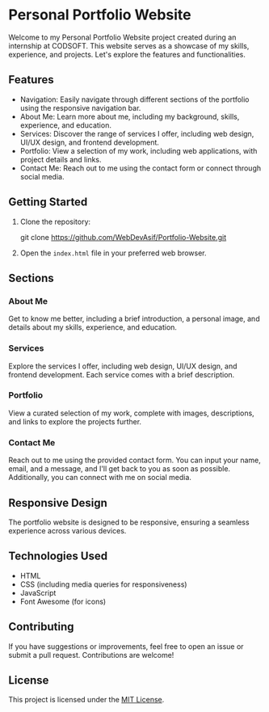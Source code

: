 # Personal Portfolio Website

Welcome to my Personal Portfolio Website project created during an internship at CODSOFT. This website serves as a showcase of my skills, experience, and projects. Let's explore the features and functionalities.

## Features

- Navigation: Easily navigate through different sections of the portfolio using the responsive navigation bar.
- About Me: Learn more about me, including my background, skills, experience, and education.
- Services: Discover the range of services I offer, including web design, UI/UX design, and frontend development.
- Portfolio: View a selection of my work, including web applications, with project details and links.
- Contact Me: Reach out to me using the contact form or connect through social media.

## Getting Started

1. Clone the repository:

   git clone https://github.com/WebDevAsif/Portfolio-Website.git

2. Open the `index.html` file in your preferred web browser.

## Sections

### About Me

Get to know me better, including a brief introduction, a personal image, and details about my skills, experience, and education.

### Services

Explore the services I offer, including web design, UI/UX design, and frontend development. Each service comes with a brief description.

### Portfolio

View a curated selection of my work, complete with images, descriptions, and links to explore the projects further.

### Contact Me

Reach out to me using the provided contact form. You can input your name, email, and a message, and I'll get back to you as soon as possible. Additionally, you can connect with me on social media.

## Responsive Design

The portfolio website is designed to be responsive, ensuring a seamless experience across various devices.

## Technologies Used

- HTML
- CSS (including media queries for responsiveness)
- JavaScript
- Font Awesome (for icons)

## Contributing

If you have suggestions or improvements, feel free to open an issue or submit a pull request. Contributions are welcome!

## License

This project is licensed under the [MIT License](LICENSE).
